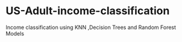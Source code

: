 # US-Adult-income-classification
Income classification using KNN ,Decision Trees and Random Forest Models
